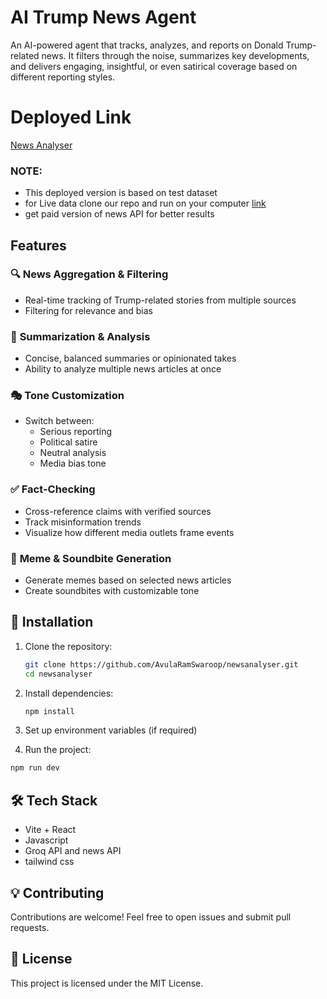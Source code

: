 # AI Trump News Agent  

An AI-powered agent that tracks, analyzes, and reports on Donald Trump-related news. It filters through the noise, summarizes key developments, and delivers engaging, insightful, or even satirical coverage based on different reporting styles.  

# Deployed Link
[News Analyser](https://newsanalyser-p2pa.vercel.app/) 
### NOTE:
- This deployed version is based on test dataset
- for Live data clone our repo and run on your computer [link](./installation)
- get paid version of news API for better results
## Features  

### 🔍 **News Aggregation & Filtering**  
- Real-time tracking of Trump-related stories from multiple sources  
- Filtering for relevance and bias  

### 📝 **Summarization & Analysis**  
- Concise, balanced summaries or opinionated takes  
- Ability to analyze multiple news articles at once  

### 🎭 **Tone Customization**  
- Switch between:  
  - Serious reporting  
  - Political satire  
  - Neutral analysis  
  - Media bias tone  

### ✅ **Fact-Checking**  
- Cross-reference claims with verified sources  
- Track misinformation trends  
- Visualize how different media outlets frame events  

### 🎨 **Meme & Soundbite Generation**  
- Generate memes based on selected news articles  
- Create soundbites with customizable tone  

## 🚀 **Installation**  

1. Clone the repository:  
   ```sh
   git clone https://github.com/AvulaRamSwaroop/newsanalyser.git
   cd newsanalyser
   ```

2. Install dependencies:  
   ```sh
   npm install
   ```

3. Set up environment variables (if required)  

4. Run the project:  
  ```sh
  npm run dev
  ```

## 🛠 **Tech Stack**  
- Vite + React  
- Javascript  
- Groq API and news API  
- tailwind css

## 💡 **Contributing**  
Contributions are welcome! Feel free to open issues and submit pull requests.  

## 📜 **License**  
This project is licensed under the MIT License.  
